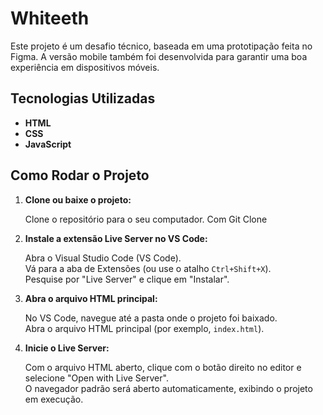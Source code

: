 <h1>Whiteeth</h1>

<p>Este projeto é um desafio técnico, baseada em uma prototipação feita no Figma. A versão mobile também foi desenvolvida para garantir uma boa experiência em dispositivos móveis.</p>

<h2>Tecnologias Utilizadas</h2>
<ul>
    <li><strong>HTML</strong></li>
    <li><strong>CSS</strong></li>
    <li><strong>JavaScript</strong></li>
</ul>

<h2>Como Rodar o Projeto</h2>
<ol>
    <li><strong>Clone ou baixe o projeto:</strong>
        <p>Clone o repositório para o seu computador. Com Git Clone</p>
    </li>
    <li><strong>Instale a extensão Live Server no VS Code:</strong>
        <p>Abra o Visual Studio Code (VS Code).<br>
        Vá para a aba de Extensões (ou use o atalho <code>Ctrl+Shift+X</code>).<br>
        Pesquise por "Live Server" e clique em "Instalar".</p>
    </li>
    <li><strong>Abra o arquivo HTML principal:</strong>
        <p>No VS Code, navegue até a pasta onde o projeto foi baixado.<br>
        Abra o arquivo HTML principal (por exemplo, <code>index.html</code>).</p>
    </li>
    <li><strong>Inicie o Live Server:</strong>
        <p>Com o arquivo HTML aberto, clique com o botão direito no editor e selecione "Open with Live Server".<br>
        O navegador padrão será aberto automaticamente, exibindo o projeto em execução.</p>
    </li>
</ol>
